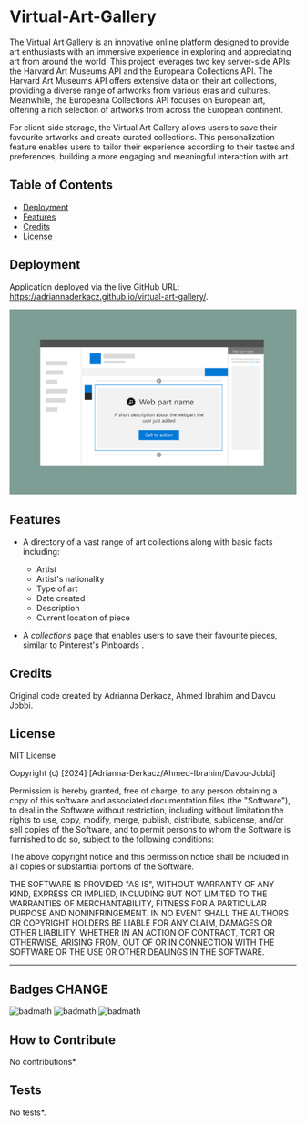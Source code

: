 # Virtual-Art-Gallery

The Virtual Art Gallery is an innovative online platform designed to provide art enthusiasts with an immersive experience in exploring and appreciating art from around the world. This project leverages two key server-side APIs: the Harvard Art Museums API and the Europeana Collections API. The Harvard Art Museums API offers extensive data on their art collections, providing a diverse range of artworks from various eras and cultures. Meanwhile, the Europeana Collections API focuses on European art, offering a rich selection of artworks from across the European continent.

For client-side storage, the Virtual Art Gallery allows users to save their favourite artworks and create curated collections. This personalization feature enables users to tailor their experience according to their tastes and preferences, building a more engaging and meaningful interaction with art.



## Table of Contents 


- [Deployment](#deployment)
- [Features](#features)
- [Credits](#credits)
- [License](#license)

## Deployment

Application deployed via the live GitHub URL: https://adriannaderkacz.github.io/virtual-art-gallery/.


![Gif of page](/assets/images/placeholderimg.png)

## Features

*   A directory of a vast range of art collections along with basic facts including:
    *   Artist
    *   Artist's nationality
    *   Type of art
    *   Date created
    *   Description
    *   Current location of piece

*   A *collections* page that enables users to save their favourite pieces, similar to Pinterest's Pinboards .



## Credits

Original code created by Adrianna Derkacz, Ahmed Ibrahim and Davou Jobbi.

## License

MIT License

Copyright (c) [2024] [Adrianna-Derkacz/Ahmed-Ibrahim/Davou-Jobbi]

Permission is hereby granted, free of charge, to any person obtaining a copy
of this software and associated documentation files (the "Software"), to deal
in the Software without restriction, including without limitation the rights
to use, copy, modify, merge, publish, distribute, sublicense, and/or sell
copies of the Software, and to permit persons to whom the Software is
furnished to do so, subject to the following conditions:

The above copyright notice and this permission notice shall be included in all
copies or substantial portions of the Software.

THE SOFTWARE IS PROVIDED "AS IS", WITHOUT WARRANTY OF ANY KIND, EXPRESS OR
IMPLIED, INCLUDING BUT NOT LIMITED TO THE WARRANTIES OF MERCHANTABILITY,
FITNESS FOR A PARTICULAR PURPOSE AND NONINFRINGEMENT. IN NO EVENT SHALL THE
AUTHORS OR COPYRIGHT HOLDERS BE LIABLE FOR ANY CLAIM, DAMAGES OR OTHER
LIABILITY, WHETHER IN AN ACTION OF CONTRACT, TORT OR OTHERWISE, ARISING FROM,
OUT OF OR IN CONNECTION WITH THE SOFTWARE OR THE USE OR OTHER DEALINGS IN THE
SOFTWARE.

---

## Badges CHANGE

![badmath](https://img.shields.io/badge/HTML-00.00-blue)
![badmath](https://img.shields.io/badge/CSS-00.00-orange)
![badmath](https://img.shields.io/badge/js-00.00-purple)

## How to Contribute

No contributions*.

## Tests

No tests*.
